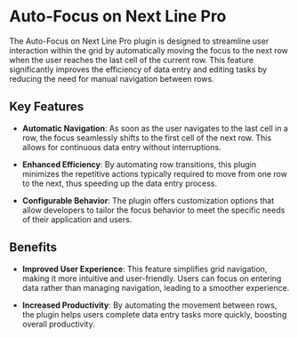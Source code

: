 # Auto-Focus on Next Line Pro

The Auto-Focus on Next Line Pro plugin is designed to streamline user interaction within the grid by automatically moving the focus to the next row when the user reaches the last cell of the current row. This feature significantly improves the efficiency of data entry and editing tasks by reducing the need for manual navigation between rows.

## Key Features

- **Automatic Navigation**: As soon as the user navigates to the last cell in a row, the focus seamlessly shifts to the first cell of the next row. This allows for continuous data entry without interruptions.
  
- **Enhanced Efficiency**: By automating row transitions, this plugin minimizes the repetitive actions typically required to move from one row to the next, thus speeding up the data entry process.
  
- **Configurable Behavior**: The plugin offers customization options that allow developers to tailor the focus behavior to meet the specific needs of their application and users.

## Benefits

- **Improved User Experience**: This feature simplifies grid navigation, making it more intuitive and user-friendly. Users can focus on entering data rather than managing navigation, leading to a smoother experience.
  
- **Increased Productivity**: By automating the movement between rows, the plugin helps users complete data entry tasks more quickly, boosting overall productivity.
